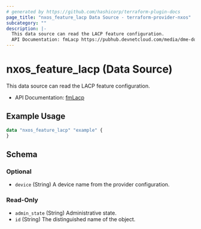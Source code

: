 ```yaml
---
# generated by https://github.com/hashicorp/terraform-plugin-docs
page_title: "nxos_feature_lacp Data Source - terraform-provider-nxos"
subcategory: ""
description: |-
  This data source can read the LACP feature configuration.
  API Documentation: fmLacp https://pubhub.devnetcloud.com/media/dme-docs-10-2-2/docs/Feature%20Management/fm:Lacp/
---
```


# nxos_feature_lacp (Data Source)

This data source can read the LACP feature configuration.

- API Documentation: [fmLacp](https://pubhub.devnetcloud.com/media/dme-docs-10-2-2/docs/Feature%20Management/fm:Lacp/)

## Example Usage

```terraform
data "nxos_feature_lacp" "example" {
}
```

<!-- schema generated by tfplugindocs -->
## Schema

### Optional

- `device` (String) A device name from the provider configuration.

### Read-Only

- `admin_state` (String) Administrative state.
- `id` (String) The distinguished name of the object.


